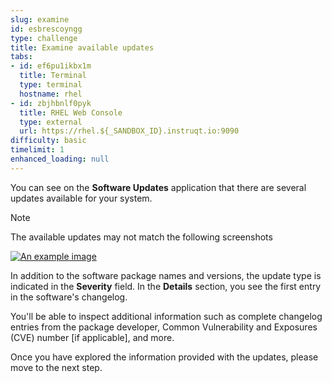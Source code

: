 ```yaml
---
slug: examine
id: esbrescoyngg
type: challenge
title: Examine available updates
tabs:
- id: ef6pu1ikbx1m
  title: Terminal
  type: terminal
  hostname: rhel
- id: zbjhbnlf0pyk
  title: RHEL Web Console
  type: external
  url: https://rhel.${_SANDBOX_ID}.instruqt.io:9090
difficulty: basic
timelimit: 1
enhanced_loading: null
---
```


You can see on the **Software Updates** application that there are several updates available for your system.
> [!NOTE]
> The available updates may not match the following screenshots

<a href="#available">
 <img alt="An example image" src="../assets/Available-Updates.png" />
</a>

<a href="#" class="lightbox" id="available">
 <img alt="An example image" src="../assets/Available-Updates.png" />
</a>

In addition to the software package names and versions, the update type is indicated in the **Severity** field.  In the **Details** section, you see the first entry in the software's changelog.

You'll be able to inspect additional information such as complete changelog entries from the package developer, Common Vulnerability and Exposures (CVE) number [if applicable], and more.

Once you have explored the information provided with the updates, please move to the next step.

<style>
.lightbox {
  display: none;
  position: fixed;
  justify-content: center;
  align-items: center;
  z-index: 999;
  top: 0;
  left: 0;
  right: 0;
  bottom: 0;
  padding: 1rem;
  background: rgba(0, 0, 0, 0.8);
}

.lightbox:target {
  display: flex;
}

.lightbox img {
  max-height: 100%;
}
</style>
